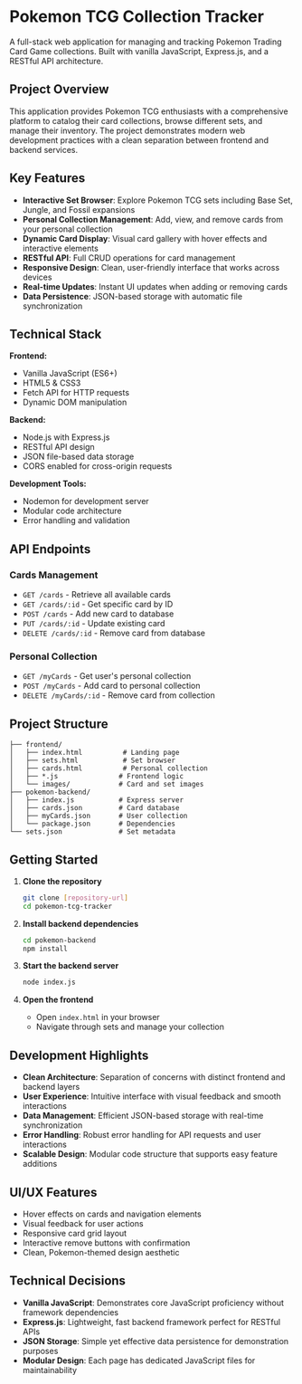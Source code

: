 # Pokemon TCG Collection Tracker

A full-stack web application for managing and tracking Pokemon Trading Card Game collections. Built with vanilla JavaScript, Express.js, and a RESTful API architecture.

## Project Overview

This application provides Pokemon TCG enthusiasts with a comprehensive platform to catalog their card collections, browse different sets, and manage their inventory. The project demonstrates modern web development practices with a clean separation between frontend and backend services.

## Key Features

- **Interactive Set Browser**: Explore Pokemon TCG sets including Base Set, Jungle, and Fossil expansions
- **Personal Collection Management**: Add, view, and remove cards from your personal collection
- **Dynamic Card Display**: Visual card gallery with hover effects and interactive elements
- **RESTful API**: Full CRUD operations for card management
- **Responsive Design**: Clean, user-friendly interface that works across devices
- **Real-time Updates**: Instant UI updates when adding or removing cards
- **Data Persistence**: JSON-based storage with automatic file synchronization

## Technical Stack

**Frontend:**
- Vanilla JavaScript (ES6+)
- HTML5 & CSS3
- Fetch API for HTTP requests
- Dynamic DOM manipulation

**Backend:**
- Node.js with Express.js
- RESTful API design
- JSON file-based data storage
- CORS enabled for cross-origin requests

**Development Tools:**
- Nodemon for development server
- Modular code architecture
- Error handling and validation

## API Endpoints

### Cards Management
- `GET /cards` - Retrieve all available cards
- `GET /cards/:id` - Get specific card by ID
- `POST /cards` - Add new card to database
- `PUT /cards/:id` - Update existing card
- `DELETE /cards/:id` - Remove card from database

### Personal Collection
- `GET /myCards` - Get user's personal collection
- `POST /myCards` - Add card to personal collection
- `DELETE /myCards/:id` - Remove card from collection

## Project Structure

```
├── frontend/
│   ├── index.html          # Landing page
│   ├── sets.html           # Set browser
│   ├── cards.html          # Personal collection
│   ├── *.js               # Frontend logic
│   └── images/            # Card and set images
├── pokemon-backend/
│   ├── index.js           # Express server
│   ├── cards.json         # Card database
│   ├── myCards.json       # User collection
│   └── package.json       # Dependencies
└── sets.json              # Set metadata
```

## Getting Started

1. **Clone the repository**
   ```bash
   git clone [repository-url]
   cd pokemon-tcg-tracker
   ```

2. **Install backend dependencies**
   ```bash
   cd pokemon-backend
   npm install
   ```

3. **Start the backend server**
   ```bash
   node index.js
   ```

4. **Open the frontend**
   - Open `index.html` in your browser
   - Navigate through sets and manage your collection

## Development Highlights

- **Clean Architecture**: Separation of concerns with distinct frontend and backend layers
- **User Experience**: Intuitive interface with visual feedback and smooth interactions
- **Data Management**: Efficient JSON-based storage with real-time synchronization
- **Error Handling**: Robust error handling for API requests and user interactions
- **Scalable Design**: Modular code structure that supports easy feature additions

## UI/UX Features

- Hover effects on cards and navigation elements
- Visual feedback for user actions
- Responsive card grid layout
- Interactive remove buttons with confirmation
- Clean, Pokemon-themed design aesthetic

## Technical Decisions

- **Vanilla JavaScript**: Demonstrates core JavaScript proficiency without framework dependencies
- **Express.js**: Lightweight, fast backend framework perfect for RESTful APIs
- **JSON Storage**: Simple yet effective data persistence for demonstration purposes
- **Modular Design**: Each page has dedicated JavaScript files for maintainability


